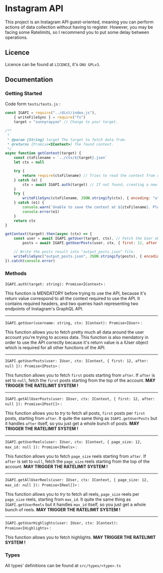 # Instagram API

This project is an Instagram API guest-oriented, meaning you can perform actions of data collection without having to register. However, you may be facing some Ratelimits, so I recommend you to put some delay between operations.

## Licence
Licence can be found at ``LICENCE``, it's ``GNU GPLv3``.

## Documentation

### Getting Started
Code form ``tests/tests.js`` :

```js
const IGAPI = require("../dist/index.js"),
    { writeFileSync } = require("fs")
    target = "sunnyrayyxo" // Change to your target.

/**
 * 
 * @param {String} target The target to fetch data from.
 * @returns {Promise<IContext>} The found context.
 */
async function getContext(target) {
    const ctxFilename = `../ctx/${target}.json`
    let ctx = null

    try {
        return require(ctxFilename) // Tries to read the context from ctx path
    } catch (e) {
        ctx = await IGAPI.auth(target) // If not found, creating a new ctx
    }
    try {
        writeFileSync(ctxFilename, JSON.stringify(ctx), { encoding: "utf-8", flag: "w+" })
    } catch (e1) {
        console.warn(`Unable to save the context at ${ctxFilename}. Please, make sure nodejs has permissions to write in this path.`)
        console.error(e1)
    }
    return ctx
}

getContext(target).then(async (ctx) => {
    const user = await IGAPI.getUser(target, ctx), // Fetch the User object using the context.
        posts = await IGAPI.getUserPosts(user, ctx, { first: 12, after: null }) // Fetch first 12 user's posts.

    // Write the posts result into "output_posts.json" file.
    writeFileSync("output_posts.json", JSON.stringify(posts), { encoding: "utf-8", flag: "w+" })
}).catch(console.error)
```

### Methods

``IGAPI.auth(target: string): Promise<IContext>`` :

This function is MENDATORY before trying to use the API, because it's return value correspond to all the context required to use the API. It contains required headers, and two queries hash representing two endpoints of Instagram's GraphQL API.

<hr>

``IGAPI.getUser(username: string, ctx: IContext): Promise<IUser>`` :

This function allows you to fetch pretty much all data around the user account you're trying to access data. This function is also mendatory in order to use the API correctly because it's return value is a IUser object which is required for all other functions of the API.

<hr>

``IGAPI.getUserPosts(user: IUser, ctx: IContext, { first: 12, after: null }): Promise<IPosts>`` :

This function allows you to fetch ``first`` posts starting from ``after``. If ``after`` is set to ``null``, fetch the ``first`` posts starting from the top of the account. **MAY TRIGGER THE RATELIMIT SYSTEM !**

<hr>

``IGAPI.getAllUserPosts(user: IUser, ctx: IContext, { first: 12, after: null }): Promise<IPost[]>`` :

This function allows you to *try* to fetch all posts, ``first`` posts per ``first`` posts, starting from ``after``. It quite the same thing as ``IGAPI.getUserPosts`` but it handles ``after`` itself, so you just get a whole bunch of posts. **MAY TRIGGER THE RATELIMIT SYSTEM !**

<hr>

``IGAPI.getUserReels(user: IUser, ctx: IContext, { page_size: 12, max_id: null }): Promise<IReels>`` :

This function allows you to fetch ``page_size`` reels starting from ``after``. If ``after`` is set to ``null``, fetch the ``page_size`` reels starting from the top of the account. **MAY TRIGGER THE RATELIMIT SYSTEM !**

<hr>

``IGAPI.getAllUserReels(user: IUser, ctx: IContext, { page_size: 12, max_id: null }): Promise<IReel[]>`` :

This function allows you to *try* to fetch all reels, ``page_size`` reels per ``page_size`` reels, starting from ``max_id``. It quite the same thing as ``IGAPI.getUserReels`` but it handles ``max_id`` itself, so you just get a whole bunch of reels. **MAY TRIGGER THE RATELIMIT SYSTEM !**

<hr>

``IGAPI.getUserHighlights(user: IUser, ctx: IContext): Promise<IHighlights>`` :

This function allows you to fetch highlights. **MAY TRIGGER THE RATELIMIT SYSTEM !**

### Types
All types' definitions can be found at ``src/types/<type>.ts``
